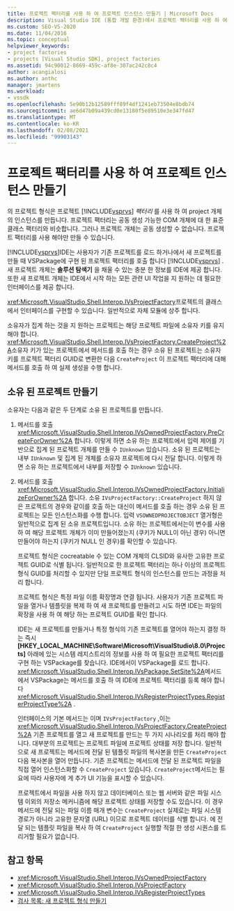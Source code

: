 ```yaml
---
title: 프로젝트 팩터리를 사용 하 여 프로젝트 인스턴스 만들기 | Microsoft Docs
description: Visual Studio IDE (통합 개발 환경)에서 프로젝트 팩터리를 사용 하 여 프로젝트 클래스 인스턴스를 만드는 방법에 대해 알아봅니다.
ms.custom: SEO-VS-2020
ms.date: 11/04/2016
ms.topic: conceptual
helpviewer_keywords:
- project factories
- projects [Visual Studio SDK], project factories
ms.assetid: 94c90012-8669-459c-af8e-307ac242c8c4
author: acangialosi
ms.author: anthc
manager: jmartens
ms.workload:
- vssdk
ms.openlocfilehash: 5e90b12b12589fff89f4df1241eb73504e8bdb74
ms.sourcegitcommit: ae6d47b09a439cd0e13180f5e89510e3e347fd47
ms.translationtype: MT
ms.contentlocale: ko-KR
ms.lasthandoff: 02/08/2021
ms.locfileid: "99903143"
---
```

# <a name="create-project-instances-by-using-project-factories"></a>프로젝트 팩터리를 사용 하 여 프로젝트 인스턴스 만들기
의 프로젝트 형식은 프로젝트 [!INCLUDE[vsprvs](../../code-quality/includes/vsprvs_md.md)] *팩터리* 를 사용 하 여 project 개체의 인스턴스를 만듭니다. 프로젝트 팩터리는 공동 생성 가능한 COM 개체에 대 한 표준 클래스 팩터리와 비슷합니다. 그러나 프로젝트 개체는 공동 생성할 수 없습니다. 프로젝트 팩터리를 사용 해야만 만들 수 있습니다.

 [!INCLUDE[vsprvs](../../code-quality/includes/vsprvs_md.md)]IDE는 사용자가 기존 프로젝트를 로드 하거나에서 새 프로젝트를 만들 때 VSPackage에 구현 된 프로젝트 팩터리를 호출 합니다 [!INCLUDE[vsprvs](../../code-quality/includes/vsprvs_md.md)] . 새 프로젝트 개체는 **솔루션 탐색기** 을 채울 수 있는 충분 한 정보를 IDE에 제공 합니다. 또한 새 프로젝트 개체는 IDE에서 시작 하는 모든 관련 UI 작업을 지 원하는 데 필요한 인터페이스를 제공 합니다.

 <xref:Microsoft.VisualStudio.Shell.Interop.IVsProjectFactory>프로젝트의 클래스에서 인터페이스를 구현할 수 있습니다. 일반적으로 자체 모듈에 상주 합니다.

 소유자가 집계 하는 것을 지 원하는 프로젝트는 해당 프로젝트 파일에 소유자 키를 유지 해야 합니다. <xref:Microsoft.VisualStudio.Shell.Interop.IVsProjectFactory.CreateProject%2A>소유자 키가 있는 프로젝트에서 메서드를 호출 하는 경우 소유 된 프로젝트는 소유자 키를 프로젝트 팩터리 GUID로 변환한 다음 `CreateProject` 이 프로젝트 팩터리에 대해 메서드를 호출 하 여 실제 생성을 수행 합니다.

## <a name="create-an-owned-project"></a>소유 된 프로젝트 만들기
 소유자는 다음과 같은 두 단계로 소유 된 프로젝트를 만듭니다.

1. 메서드를 호출 <xref:Microsoft.VisualStudio.Shell.Interop.IVsOwnedProjectFactory.PreCreateForOwner%2A> 합니다. 이렇게 하면 소유 하는 프로젝트에서 입력 제어를 기반으로 집계 된 프로젝트 개체를 만들 수 `IUnknown` 있습니다. 소유 된 프로젝트는 내부 `IUnknown` 및 집계 된 개체를 소유자 프로젝트에 다시 전달 합니다. 이렇게 하면 소유 하는 프로젝트에서 내부를 저장할 수 `IUnknown` 있습니다.

2. 메서드를 호출 <xref:Microsoft.VisualStudio.Shell.Interop.IVsOwnedProjectFactory.InitializeForOwner%2A> 합니다. 소유 `IVsProjectFactory::CreateProject` 하지 않은 프로젝트의 경우와 같이를 호출 하는 대신이 메서드를 호출 하는 경우 소유 된 프로젝트는 모든 인스턴스화를 수행 합니다. 입력 `VSOWNEDPROJECTOBJECT` 열거형은 일반적으로 집계 된 소유 프로젝트입니다. 소유 하는 프로젝트에서는이 변수를 사용 하 여 해당 프로젝트 개체가 이미 만들어졌는지 (쿠키가 NULL이 아닌 경우) 아니면 만들어야 하는지 (쿠키가 NULL 인 경우)를 확인할 수 있습니다.

   프로젝트 형식은 cocreatable 수 있는 COM 개체의 CLSID와 유사한 고유한 프로젝트 GUID로 식별 됩니다. 일반적으로 한 프로젝트 팩터리는 하나 이상의 프로젝트 형식 GUID를 처리할 수 있지만 단일 프로젝트 형식의 인스턴스를 만드는 과정을 처리 합니다.

   프로젝트 형식은 특정 파일 이름 확장명과 연결 됩니다. 사용자가 기존 프로젝트 파일을 열거나 템플릿을 복제 하 여 새 프로젝트를 만들려고 시도 하면 IDE는 파일의 확장을 사용 하 여 해당 하는 프로젝트 GUID를 확인 합니다.

   IDE는 새 프로젝트를 만들거나 특정 형식의 기존 프로젝트를 열어야 하는지 결정 하는 즉시 **[HKEY_LOCAL_MACHINE\Software\Microsoft\VisualStudio\8.0\Projects]** 아래에 있는 시스템 레지스트리의 정보를 사용 하 여 필요한 프로젝트 팩터리를 구현 하는 VSPackage를 찾습니다. IDE에서이 VSPackage를 로드 합니다. <xref:Microsoft.VisualStudio.Shell.Interop.IVsPackage.SetSite%2A>메서드에서 VSPackage는 메서드를 호출 하 여 IDE에 프로젝트 팩터리를 등록 해야 합니다 <xref:Microsoft.VisualStudio.Shell.Interop.IVsRegisterProjectTypes.RegisterProjectType%2A> .

   인터페이스의 기본 메서드는 이며 `IVsProjectFactory` ,이는 <xref:Microsoft.VisualStudio.Shell.Interop.IVsProjectFactory.CreateProject%2A> 기존 프로젝트를 열고 새 프로젝트를 만드는 두 가지 시나리오를 처리 해야 합니다. 대부분의 프로젝트는 프로젝트 파일에 프로젝트 상태를 저장 합니다. 일반적으로 새 프로젝트는 메서드에 전달 된 템플릿 파일의 복사본을 만든 `CreateProject` 다음 복사본을 열어 만듭니다. 기존 프로젝트는 메서드에 전달 된 프로젝트 파일을 직접 열어 인스턴스화할 수 `CreateProject` 있습니다. `CreateProject`메서드는 필요에 따라 사용자에 게 추가 UI 기능을 표시할 수 있습니다.

   프로젝트에서 파일을 사용 하지 않고 데이터베이스 또는 웹 서버와 같은 파일 시스템 이외의 저장소 메커니즘에 해당 프로젝트 상태를 저장할 수도 있습니다. 이 경우 메서드에 전달 되는 파일 이름 매개 변수는 `CreateProject` 실제로는 파일 시스템 경로가 아니라 고유한 문자열 (URL) 이므로 프로젝트 데이터를 식별 합니다. 에 전달 되는 템플릿 파일을 복사 하 여 `CreateProject` 실행할 적절 한 생성 시퀀스를 트리거할 필요가 없습니다.

## <a name="see-also"></a>참고 항목
- <xref:Microsoft.VisualStudio.Shell.Interop.IVsOwnedProjectFactory>
- <xref:Microsoft.VisualStudio.Shell.Interop.IVsProjectFactory>
- <xref:Microsoft.VisualStudio.Shell.Interop.IVsRegisterProjectTypes>
- [검사 목록: 새 프로젝트 형식 만들기](../../extensibility/internals/checklist-creating-new-project-types.md)
